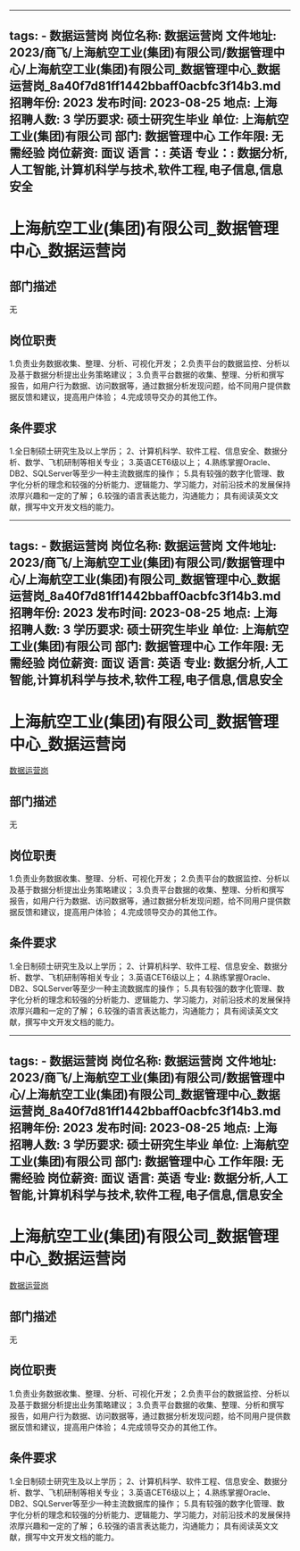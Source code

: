 
---
tags:
    - 数据运营岗
岗位名称: 数据运营岗
文件地址: 2023/商飞/上海航空工业(集团)有限公司/数据管理中心/上海航空工业(集团)有限公司_数据管理中心_数据运营岗_8a40f7d81ff1442bbaff0acbfc3f14b3.md
招聘年份: 2023
发布时间: 2023-08-25
地点: 上海
招聘人数: 3
学历要求: 硕士研究生毕业
单位: 上海航空工业(集团)有限公司
部门: 数据管理中心
工作年限: 无需经验
岗位薪资: 面议
语言：: 英语
专业：: 数据分析,人工智能,计算机科学与技术,软件工程,电子信息,信息安全
---

# 上海航空工业(集团)有限公司_数据管理中心_数据运营岗

## 部门描述

无

## 岗位职责

1.负责业务数据收集、整理、分析、可视化开发；
 2.负责平台的数据监控、分析以及基于数据分析提出业务策略建议；
 3.负责平台数据的收集、整理、分析和撰写报告，如用户行为数据、访问数据等，通过数据分析发现问题，给不同用户提供数据反馈和建议，提高用户体验；
 4.完成领导交办的其他工作。

 ## 条件要求

1.全日制硕士研究生及以上学历；
 2、计算机科学、软件工程、信息安全、数据分析、数学、飞机研制等相关专业；
 3.英语CET6级以上；
 4.熟练掌握Oracle、DB2、SQLServer等至少一种主流数据库的操作；
 5.具有较强的数字化管理、数字化分析的理念和较强的分析能力、逻辑能力、学习能力，对前沿技术的发展保持浓厚兴趣和一定的了解；
 6.较强的语言表达能力，沟通能力；
具有阅读英文文献，撰写中文开发文档的能力。

---
tags:
    - 数据运营岗
岗位名称: 数据运营岗
文件地址: 2023/商飞/上海航空工业(集团)有限公司/数据管理中心/上海航空工业(集团)有限公司_数据管理中心_数据运营岗_8a40f7d81ff1442bbaff0acbfc3f14b3.md
招聘年份: 2023
发布时间: 2023-08-25
地点: 上海
招聘人数: 3
学历要求: 硕士研究生毕业
单位: 上海航空工业(集团)有限公司
部门: 数据管理中心
工作年限: 无需经验
岗位薪资: 面议
语言: 英语
专业: 数据分析,人工智能,计算机科学与技术,软件工程,电子信息,信息安全
---

# 上海航空工业(集团)有限公司_数据管理中心_数据运营岗

[数据运营岗](http://zhaopin.comac.cc/zp/ct/out/position/positionDetail?planid=8a40f7d81ff1442bbaff0acbfc3f14b3)

## 部门描述

无

## 岗位职责

1.负责业务数据收集、整理、分析、可视化开发；
 2.负责平台的数据监控、分析以及基于数据分析提出业务策略建议；
 3.负责平台数据的收集、整理、分析和撰写报告，如用户行为数据、访问数据等，通过数据分析发现问题，给不同用户提供数据反馈和建议，提高用户体验；
 4.完成领导交办的其他工作。

 ## 条件要求

1.全日制硕士研究生及以上学历；
 2、计算机科学、软件工程、信息安全、数据分析、数学、飞机研制等相关专业；
 3.英语CET6级以上；
 4.熟练掌握Oracle、DB2、SQLServer等至少一种主流数据库的操作；
 5.具有较强的数字化管理、数字化分析的理念和较强的分析能力、逻辑能力、学习能力，对前沿技术的发展保持浓厚兴趣和一定的了解；
 6.较强的语言表达能力，沟通能力；
具有阅读英文文献，撰写中文开发文档的能力。

---
tags:
    - 数据运营岗
岗位名称: 数据运营岗
文件地址: 2023/商飞/上海航空工业(集团)有限公司/数据管理中心/上海航空工业(集团)有限公司_数据管理中心_数据运营岗_8a40f7d81ff1442bbaff0acbfc3f14b3.md
招聘年份: 2023
发布时间: 2023-08-25
地点: 上海
招聘人数: 3
学历要求: 硕士研究生毕业
单位: 上海航空工业(集团)有限公司
部门: 数据管理中心
工作年限: 无需经验
岗位薪资: 面议
语言: 英语
专业: 数据分析,人工智能,计算机科学与技术,软件工程,电子信息,信息安全
---

# 上海航空工业(集团)有限公司_数据管理中心_数据运营岗

[数据运营岗](http://zhaopin.comac.cc/zp/ct/out/position/positionDetail?planid=8a40f7d81ff1442bbaff0acbfc3f14b3)


## 部门描述

无

## 岗位职责

1.负责业务数据收集、整理、分析、可视化开发；
 2.负责平台的数据监控、分析以及基于数据分析提出业务策略建议；
 3.负责平台数据的收集、整理、分析和撰写报告，如用户行为数据、访问数据等，通过数据分析发现问题，给不同用户提供数据反馈和建议，提高用户体验；
 4.完成领导交办的其他工作。

 ## 条件要求

1.全日制硕士研究生及以上学历；
 2、计算机科学、软件工程、信息安全、数据分析、数学、飞机研制等相关专业；
 3.英语CET6级以上；
 4.熟练掌握Oracle、DB2、SQLServer等至少一种主流数据库的操作；
 5.具有较强的数字化管理、数字化分析的理念和较强的分析能力、逻辑能力、学习能力，对前沿技术的发展保持浓厚兴趣和一定的了解；
 6.较强的语言表达能力，沟通能力；
具有阅读英文文献，撰写中文开发文档的能力。

